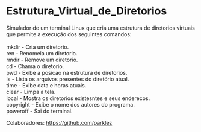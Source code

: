 # Estrutura_Virtual_de_Diretorios

Simulador de um terminal Linux que cria uma estrutura de diretorios virtuais que permite a execução dos seguintes comandos:
<br>
<br>
mkdir - Cria um diretorio.<br>
ren - Renomeia um diretorio.<br>
rmdir - Remove um diretorio.<br>
cd - Chama o diretorio.<br>
pwd - Exibe a posicao na estrutura de diretorios.<br>
ls - Lista os arquivos presentes do diretório atual.<br>
time - Exibe data e horas atuais.<br>
clear - Limpa a tela.<br>
local - Mostra os diretorios existesntes e seus enderecos.<br>
copyright - Exibe o nome dos autores do programa.<br>
poweroff - Sai do terminal.<br>

Colaboradores: <link>https://github.com/parklez<link/>
